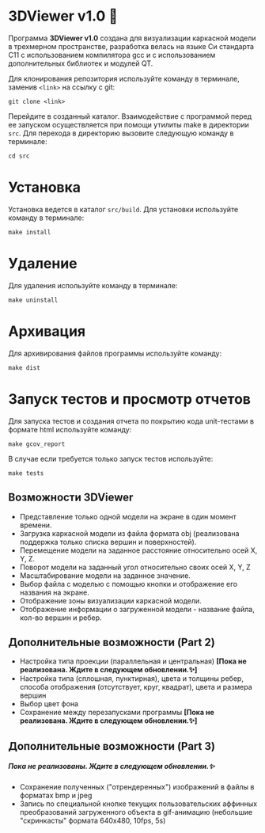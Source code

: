 # 3DViewer v1.0 🐄 
Программа **3DViewer v1.0** создана для визуализации каркасной модели в трехмерном пространстве, разработка велась на языке Си стандарта C11 с использованием компилятора gcc и с использованием 
дополнительных библиотек и модулей QT.

Для клонирования репозитория используйте команду в терминале, заменив `<link>` на ссылку с git:
```
git clone <link>
```
Перейдите в созданный каталог. Взаимодействие с программой перед ее запуском осуществляется при помощи утилиты make в директории `src`. Для перехода в директорию вызовите следующую команду в терминале:
```
cd src
```
# Установка
Установка ведется в каталог `src/build`.
Для установки используйте команду в терминале:
```
make install
```
# Удаление
Для удаления используйте команду в терминале:
```
make uninstall
```
# Архивация
Для архивирования файлов программы используйте команду:
```
make dist
```
# Запуск тестов и просмотр отчетов
Для запуска тестов и создания отчета по покрытию кода unit-тестами в формате html используйте команду:
```
make gcov_report
```
В случае если требуется только запуск тестов используйте:
```
make tests
```

## Возможности 3DViewer
- Представление только одной модели на экране в один момент времени.
- Загрузка каркасной модели из файла формата obj (реализована поддержка только списка вершин и поверхностей).
- Перемещение модели на заданное расстояние относительно осей X, Y, Z.
- Поворот модели на заданный угол относительно своих осей X, Y, Z
- Масштабирование модели на заданное значение.
- Выбор файла с моделью с помощью кнопки и отображение его названия на экране.
- Отображение зоны визуализации каркасной модели.
- Отображение информации о загруженной модели - название файла, кол-во вершин и ребер.

## Дополнительные возможности (Part 2)
 - Настройка типа проекции (параллельная и центральная) **[Пока не реализована. Ждите в следующем обновлении.✨]**
 - Настройка типа (сплошная, пунктирная), цвета и толщины ребер, способа отображения (отсутствует, круг, квадрат), цвета и размера вершин
 - Выбор цвет фона
 - Сохранение между перезапусками программы **[Пока не реализована. Ждите в следующем обновлении.✨]**

## Дополнительные возможности (Part 3)
##### Пока не реализованы. Ждите в следующем обновлении.✨

 - Сохранение полученных ("отрендеренных") изображений в файлы в форматах bmp и jpeg
 - Запись по специальной кнопке текущих пользовательских аффинных преобразований загруженного объекта в gif-анимацию (небольшие "скринкасты" формата 640x480, 10fps, 5s)

